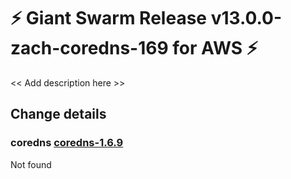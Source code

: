 # :zap: Giant Swarm Release v13.0.0-zach-coredns-169 for AWS :zap:

<< Add description here >>

## Change details


### coredns [coredns-1.6.9](https://github.com/giantswarm/coredns-app/releases/tag/vcoredns-1.6.9)

Not found


